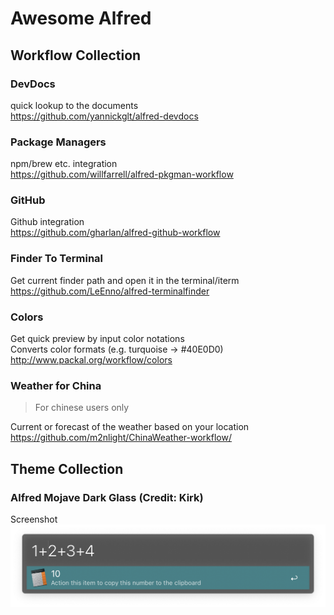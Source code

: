 # Awesome Alfred
## Workflow Collection
### DevDocs
quick lookup to the documents  
https://github.com/yannickglt/alfred-devdocs

### Package Managers
npm/brew etc. integration  
https://github.com/willfarrell/alfred-pkgman-workflow

### GitHub
Github integration  
https://github.com/gharlan/alfred-github-workflow

### Finder To Terminal
Get current finder path and open it in the terminal/iterm  
https://github.com/LeEnno/alfred-terminalfinder

### Colors
Get quick preview by input color notations  
Converts color formats (e.g. turquoise → #40E0D0)  
http://www.packal.org/workflow/colors

### Weather for China
> For chinese users only

Current or forecast of the weather based on your location  
https://github.com/m2nlight/ChinaWeather-workflow/

## Theme Collection
### Alfred Mojave Dark Glass (Credit: Kirk)
Screenshot
![amdg](https://raw.githubusercontent.com/kirkcola/alfred-theme/assets/amdg-01.png)
